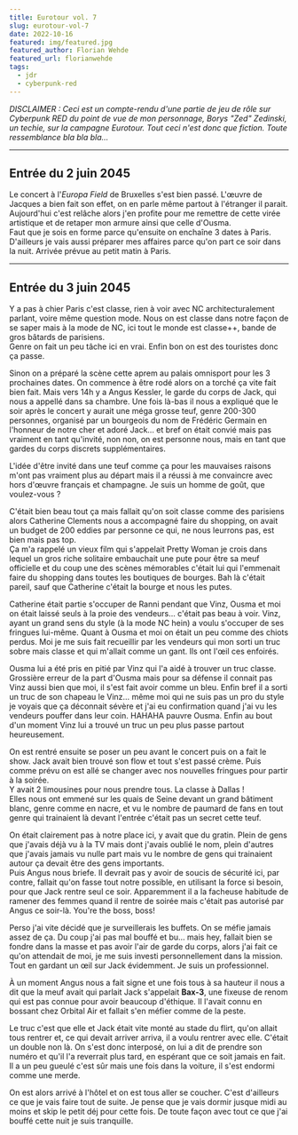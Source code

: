 ```yaml
---
title: Eurotour vol. 7
slug: eurotour-vol-7
date: 2022-10-16
featured: img/featured.jpg
featured_author: Florian Wehde
featured_url: florianwehde
tags:
  - jdr
  - cyberpunk-red
---
```


*DISCLAIMER : Ceci est un compte-rendu d'une partie de jeu de rôle sur Cyberpunk RED du point de vue de mon personnage, Borys "Zed" Zedinski, un techie, sur la campagne Eurotour. Tout ceci n'est donc que fiction. Toute ressemblance bla bla bla…*

---

## Entrée du 2 juin 2045

Le concert à l'*Europa Field* de Bruxelles s'est bien passé. L'œuvre de Jacques a bien fait son effet, on en parle même partout à l'étranger il parait.  
Aujourd'hui c'est relâche alors j'en profite pour me remettre de cette virée artistique et de retaper mon armure ainsi que celle d'Ousma.  
Faut que je sois en forme parce qu'ensuite on enchaîne 3 dates à Paris.
D'ailleurs je vais aussi préparer mes affaires parce qu'on part ce soir dans la nuit. Arrivée prévue au petit matin à Paris.

---

## Entrée du 3 juin 2045

Y a pas à chier Paris c'est classe, rien à voir avec NC architecturalement parlant, voire même question mode. Nous on est classe dans notre façon de se saper mais à la mode de NC, ici tout le monde est classe++, bande de gros bâtards de parisiens.  
Genre on fait un peu tâche ici en vrai. Enfin bon on est des touristes donc ça passe.

Sinon on a préparé la scène cette aprem au palais omnisport pour les 3 prochaines dates. On commence à être rodé alors on a torché ça vite fait bien fait. Mais vers 14h y a Angus Kessler, le garde du corps de Jack, qui nous a appellé dans sa chambre. Une fois là-bas il nous a expliqué que le soir après le concert y aurait une méga grosse teuf, genre 200-300 personnes, organisé par un bourgeois du nom de Frédéric Germain en l'honneur de notre cher et adoré Jack… et bref on était convié mais pas vraiment en tant qu'invité, non non, on est personne nous, mais en tant que gardes du corps discrets supplémentaires. 

L'idée d'être invité dans une teuf comme ça pour les mauvaises raisons m'ont pas vraiment plus au départ mais il a réussi à me convaincre avec hors d'œuvre français et champagne. Je suis un homme de goût, que voulez-vous ?

C'était bien beau tout ça mais fallait qu'on soit classe comme des parisiens alors Catherine Clements nous a accompagné faire du shopping, on avait un budget de 200 eddies par personne ce qui, ne nous leurrons pas, est bien mais pas top.  
Ça m'a rappelé un vieux film qui s'appelait Pretty Woman je crois dans lequel un gros riche solitaire embauchait une pute pour être sa meuf officielle et du coup une des scènes mémorables c'était lui qui l'emmenait faire du shopping dans toutes les boutiques de bourges. Bah là c'était pareil, sauf que Catherine c'était la bourge et nous les putes. 

Catherine était partie s'occuper de Ranni pendant que Vinz, Ousma et moi on était laissé seuls à la proie des vendeurs… c'était pas beau à voir. Vinz, ayant un grand sens du style (à la mode NC hein) a voulu s'occuper de ses fringues lui-même. Quant à Ousma et moi on était un peu comme des chiots perdus. Moi je me suis fait recueillir par les vendeurs qui mon sorti un truc sobre mais classe et qui m'allait comme un gant. Ils ont l'œil ces enfoirés. 

Ousma lui a été pris en pitié par Vinz qui l'a aidé à trouver un truc classe. Grossière erreur de la part d'Ousma mais pour sa défense il connait pas Vinz aussi bien que moi, il s'est fait avoir comme un bleu. Enfin bref il a sorti un truc de son chapeau le Vinz… même moi qui ne suis pas un pro du style je voyais que ça déconnait sévère et j'ai eu confirmation quand j'ai vu les vendeurs pouffer dans leur coin. HAHAHA pauvre Ousma.
Enfin au bout d'un moment Vinz lui a trouvé un truc un peu plus passe partout heureusement.

On est rentré ensuite se poser un peu avant le concert puis on a fait le show. Jack avait bien trouvé son flow et tout s'est passé crème. Puis comme prévu on est allé se changer avec nos nouvelles fringues pour partir à la soirée.  
Y avait 2 limousines pour nous prendre tous. La classe à Dallas !  
Elles nous ont emmené sur les quais de Seine devant un grand bâtiment blanc, genre comme en nacre, et vu le nombre de paumard de fans en tout genre qui trainaient là devant l'entrée c'était pas un secret cette teuf.

On était clairement pas à notre place ici, y avait que du gratin. Plein de gens que j'avais déjà vu à la TV mais dont j'avais oublié le nom, plein d'autres que j'avais jamais vu nulle part mais vu le nombre de gens qui trainaient autour ça devait être des gens importants.  
Puis Angus nous briefe. Il devrait pas y avoir de soucis de sécurité ici, par contre, fallait qu'on fasse tout notre possible, en utilisant la force si besoin, pour que Jack rentre seul ce soir. Apparemment il a la facheuse habitude de ramener des femmes quand il rentre de soirée mais c'était pas autorisé par Angus ce soir-là. 
You're the boss, boss!

Perso j'ai vite décidé que je surveillerais les buffets. On se méfie jamais assez de ça. Du coup j'ai pas mal bouffé et bu… mais hey, fallait bien se fondre dans la masse et pas avoir l'air de garde du corps, alors j'ai fait ce qu'on attendait de moi, je me suis investi personnellement dans la mission. Tout en gardant un œil sur Jack évidemment. Je suis un professionnel.

À un moment Angus nous a fait signe et une fois tous à sa hauteur il nous a dit que la meuf avait qui parlait Jack s'appelait **Bax-3**, une fixeuse de renom qui est pas connue pour avoir beaucoup d'éthique. Il l'avait connu en bossant chez Orbital Air et fallait s'en méfier comme de la peste.

Le truc c'est que elle et Jack était vite monté au stade du flirt, qu'on allait tous rentrer et, ce qui devait arriver arriva, il a voulu rentrer avec elle. C'était un double non là. On s'est donc interposé, on lui a dit de prendre son numéro et qu'il l'a reverrait plus tard, en espérant que ce soit jamais en fait.  
Il a un peu gueulé c'est sûr mais une fois dans la voiture, il s'est endormi comme une merde.

On est alors arrivé à l'hôtel et on est tous aller se coucher. C'est d'ailleurs ce que je vais faire tout de suite. Je pense que je vais dormir jusque midi au moins et skip le petit déj pour cette fois. De toute façon avec tout ce que j'ai bouffé cette nuit je suis tranquille.
